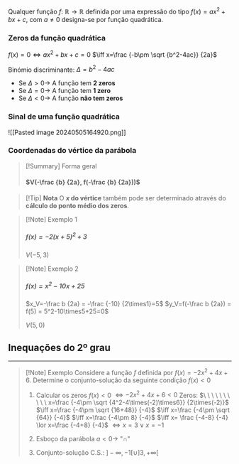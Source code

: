 Qualquer função $f$: $\mathbb R \rightarrow \mathbb R$ definida por uma expressão do tipo $f(x)=ax^2+bx+c$, com $a\neq0$ designa-se por função quadrática.
### Zeros da função quadrática
$f(x)=0 \iff ax^2+bx+c=0$
$\iff x=\frac {-b\pm \sqrt {b^2-4ac}} {2a}$

Binómio discriminante: $\Delta=b^2-4ac$
- Se $\Delta>0 \rightarrow$ A função tem **2 zeros**
- Se $\Delta = 0 \rightarrow$ A função tem **1 zero**
- Se $\Delta<0 \rightarrow$ A função **não tem zeros**
### Sinal de uma função quadrática
![[Pasted image 20240505164920.png]]

### Coordenadas do vértice da parábola
>[!Summary] Forma geral
>#### $V(-\frac {b} {2a}, f(-\frac {b} {2a}))$

>[!Tip] **Nota**
>O **$x$ do vértice** também pode ser determinado através do **cálculo do ponto médio dos zeros**.

>[!Note] Exemplo 1
>##### $f(x)=-2(x+5)^2+3$
>  $V(-5,3)$

>[!Note] Exemplo 2
>##### $f(x)=x^2-10x+25$
>  
> $x_V=-\frac b {2a} = -\frac {-10} {2\times1}=5$ 
> $y_V=f(-\frac b {2a}) = f(5) = 5^2-10\times5+25=0$
> 
>$V(5,0)$ 

## Inequações do 2º grau
---
>[!Note] Exemplo
>Considere a função $f$ definida por $f(x)=-2x^2+4x+6$.
>Determine o conjunto-solução da seguinte condição $f(x)<0$
>
>1. Calcular os zeros
>$f(x)<0$
>$\iff -2x^2+4x+6<0$
>Zeros:
>$\ \ \ \ \ \ \ \ \ \ x=\frac {-4\pm \sqrt {4^2-4\times(-2)\times6}} {2\times(-2)}$
>$\iff x=\frac {-4\pm \sqrt {16+48}} {-4}$
>$\iff x=\frac {-4\pm \sqrt {64}} {-4}$
>$\iff x=\frac {-4\pm 8} {-4}$
>$\iff x= \frac {-4-8} {-4} \lor x=\frac {-4+8} {-4}$
>$\iff x=3 \lor x=-1$
>
>2. Esboço da parábola
>$a<0 \rightarrow$ "∩"
>
>3. Conjunto-solução
>C.S.: $]-\infty, -1[\cup]3,+\infty[$







